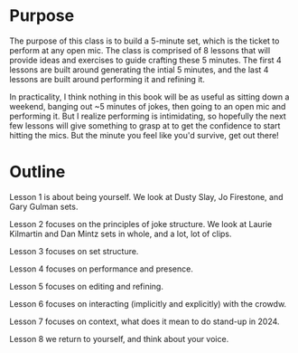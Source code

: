 # Purpose

The purpose of this class is to build a 5-minute set, which is the ticket to perform at any open mic. The class is comprised of 8 lessons that will provide ideas and exercises to guide crafting these 5 minutes. The first 4 lessons are built around generating the intial 5 minutes, and the last 4 lessons are built around performing it and refining it. 

In practicality, I think nothing in this book will be as useful as sitting down a weekend, banging out ~5 minutes of jokes, then going to an open mic and performing it. But I realize performing is intimidating, so hopefully the next few lessons will give something to grasp at to get the confidence to start hitting the mics. But the minute you feel like you'd survive, get out there!

# Outline

Lesson 1 is about being yourself. We look at Dusty Slay, Jo Firestone, and Gary Gulman sets.

Lesson 2 focuses on the principles of joke structure. We look at Laurie Kilmartin and Dan Mintz sets in whole, and a lot, lot of clips. 

Lesson 3 focuses on set structure. 

Lesson 4 focuses on performance and presence. 

Lesson 5 focuses on editing and refining.

Lesson 6 focuses on interacting (implicitly and explicitly) with the crowdw.

Lesson 7 focuses on context, what does it mean to do stand-up in 2024. 

Lesson 8 we return to yourself, and think about your voice.
